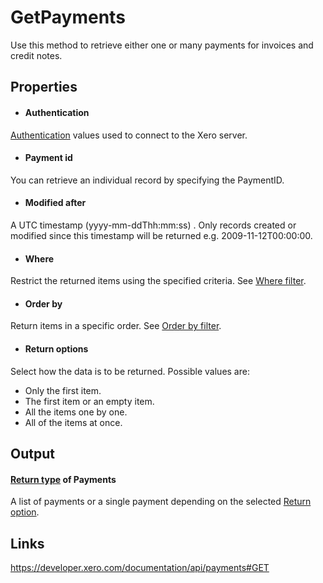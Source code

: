 GetPayments
============

Use this method to retrieve either one or many payments for invoices and credit notes.

Properties
----------

- #### Authentication
[Authentication](../../../Common/Authentication/Index.md) values used to connect to the Xero server.
- #### Payment id
You can retrieve an individual record by specifying the PaymentID.
- #### Modified after
A UTC timestamp (yyyy-mm-ddThh:mm:ss) . Only records created or modified since this timestamp will be returned e.g. 2009-11-12T00:00:00.
- #### Where
Restrict the returned items using the specified criteria. See [Where filter](../../../Common/Filters/Where/Index.md).
- #### Order by
Return items in a specific order. See [Order by filter](../../../Common/Filters/OrderBy/Index.md).
- #### Return options
Select how the data is to be returned. Possible values are:
  * Only the first item.
  * The first item or an empty item. 
  * All the items one by one.
  * All of the items at once.


Output
-----
#### [Return type](#return-options) of Payments
A list of payments or a single payment depending on the selected [Return option](#return-options).

Links
-----

https://developer.xero.com/documentation/api/payments#GET